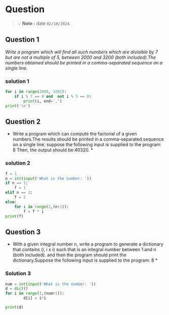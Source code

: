 # Question
> 💡 **Note :** date `02/10/2024`.

## Question 1
*Write a program which will find all such numbers which are divisible by 7 but are not a multiple of 5, between 2000 and 3200 (both included).The numbers obtained should be printed in a comma-separated sequence on a single line.*

### solution 1
```python
for i in range(2000, 3201):
    if i % 7 == 0 and  not i % 5 == 0:
        print(i, end=',')
print('\n')
```

## Question 2
* Write a program which can compute the factorial of a given numbers.The results should be printed in a comma-separated sequence on a single 
 line. suppose the following input is supplied to the program: 8 Then, the output should be:40320. *

### solution 2
```python
f = 1
n = int(input('What is the number: '))
if n == 1:
    f = 1
elif n == 2:
    f = 2
else:
    for i in range(2,(n+1)):
        f = f * i
print(f) 
```

## Question 3
* With a given integral number n, write a program to generate a dictionary that contains (i, i x i) 
 such that is an integral number between 1 and n (both included). 
 and then the program should print the dictionary.Suppose the following input is supplied to the program: 8 *

### Solution 3
```python
num = int(input('What is the number: '))
d = dict()
for i in range(1,(num+1)):
        d[i] = i*i

print(d)
```

